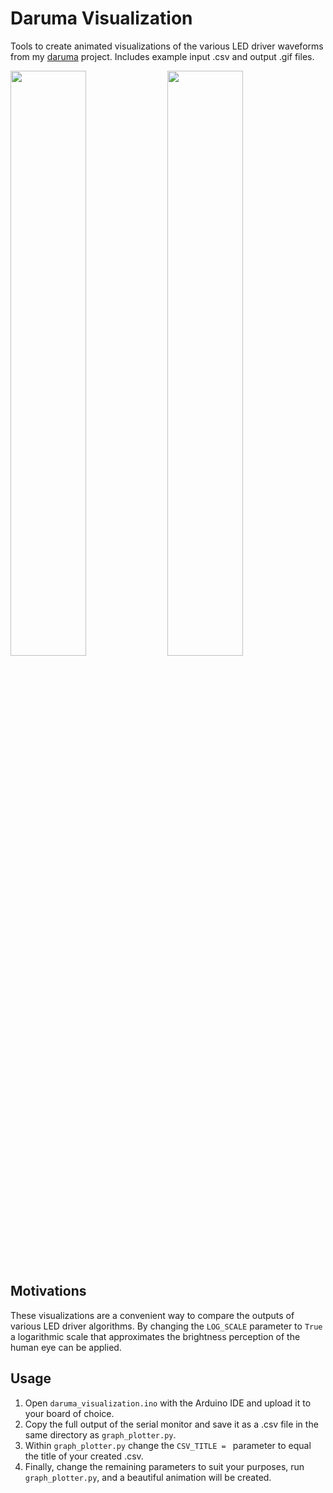 # Daruma Visualization

Tools to create animated visualizations of the various LED driver waveforms from my [daruma](https://github.com/minlav/daruma) project. Includes example input .csv and output .gif files.

<img src="https://github.com/minlav/daruma-visualization/blob/main/Sin8.gif" width=49% height=49%> <img src="https://github.com/minlav/daruma-visualization/blob/main/Sin8_Gamma.gif" width=49% height=49%>

## Motivations

These visualizations are a convenient way to compare the outputs of various LED driver algorithms. By changing the `LOG_SCALE` parameter to `True` a logarithmic scale that approximates the brightness perception of the human eye can be applied.

## Usage

1. Open `daruma_visualization.ino` with the Arduino IDE and upload it to your board of choice.
1. Copy the full output of the serial monitor and save it as a .csv file in the same directory as `graph_plotter.py`. 
1. Within `graph_plotter.py` change the `CSV_TITLE = ` parameter to equal the title of your created .csv.
1. Finally, change the remaining parameters to suit your purposes, run `graph_plotter.py`, and a beautiful animation will be created.
